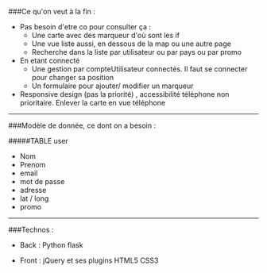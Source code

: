 ###Ce qu'on veut à la fin :

- Pas besoin d'etre co pour consulter ça :
    - Une carte avec des marqueur d'où sont les if
    - Une vue liste aussi, en dessous de la map ou une autre page
    - Recherche dans la liste par utilisateur ou par pays ou par promo
- En etant connecté
    - Une gestion par compteUtilisateur connectés. Il faut se connecter pour changer sa position
    - Un formulaire pour ajouter/ modifier un marqueur
 - Responsive design (pas la priorité) , accessibilité téléphone non prioritaire. Enlever la carte en vue téléphone

---

###Modèle de donnée, ce dont on a besoin :

#####TABLE user
- Nom
- Prenom
- email
- mot de passe
- adresse
- lat / long
- promo

---

###Technos :
- Back :
         Python flask

- Front :
        jQuery et ses plugins
        HTML5
        CSS3

